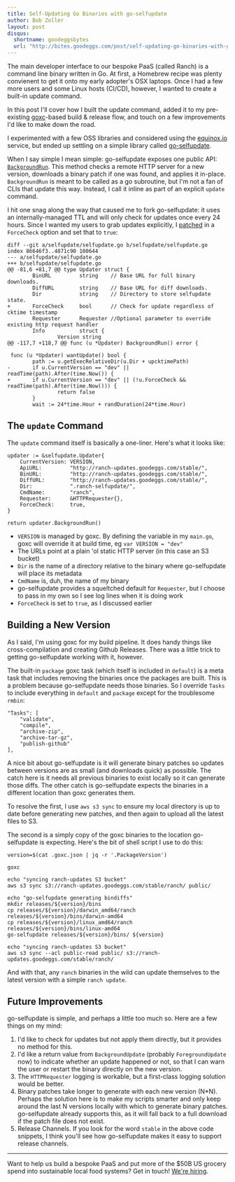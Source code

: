 ```yaml
---
title: Self-Updating Go Binaries with go-selfupdate
author: Bob Zoller
layout: post
disqus:
  shortname: goodeggsbytes
  url: "http://bites.goodeggs.com/post/self-updating-go-binaries-with-go-selfupdate"
---
```


The main developer interface to our bespoke PaaS (called Ranch) is a command line binary written in Go.  At first, a Homebrew recipe was plenty convienent to get it onto my early adopter's OSX laptops.  Once I had a few more users and some Linux hosts (CI/CD), however, I wanted to create a built-in update command.

In this post I'll cover how I built the update command, added it to my pre-existing [goxc](https://github.com/laher/goxc)-based build & release flow, and touch on a few improvements I'd like to make down the road.

<!-- more -->

I experimented with a few OSS libraries and considered using the [equinox.io](https://equinox.io/) service, but ended up settling on a simple library called [go-selfupdate](https://github.com/sanbornm/go-selfupdate).

When I say simple I mean simple: go-selfupdate exposes one public API: [`BackgroundRun`](https://github.com/sanbornm/go-selfupdate/blob/master/selfupdate/selfupdate.go#L98).  This method checks a remote HTTP server for a new version, downloads a binary patch if one was found, and applies it in-place.  `BackgroundRun` is meant to be called as a go subroutine, but I'm not a fan of CLIs that update this way.  Instead, I call it inline as part of an explicit `update` command.

I hit one snag along the way that caused me to fork go-selfupdate: it uses an internally-managed TTL and will only check for updates once every 24 hours.  Since I wanted my users to grab updates explicitly, I [patched](https://github.com/sanbornm/go-selfupdate/pull/18) in a `ForceCheck` option and set that to `true`:

```
diff --git a/selfupdate/selfupdate.go b/selfupdate/selfupdate.go
index 86646f3..4871c90 100644
--- a/selfupdate/selfupdate.go
+++ b/selfupdate/selfupdate.go
@@ -81,6 +81,7 @@ type Updater struct {
        BinURL         string    // Base URL for full binary downloads.
        DiffURL        string    // Base URL for diff downloads.
        Dir            string    // Directory to store selfupdate state.
+       ForceCheck     bool      // Check for update regardless of cktime timestamp
        Requester      Requester //Optional parameter to override existing http request handler
        Info           struct {
                Version string
@@ -117,7 +118,7 @@ func (u *Updater) BackgroundRun() error {
 
 func (u *Updater) wantUpdate() bool {
        path := u.getExecRelativeDir(u.Dir + upcktimePath)
-       if u.CurrentVersion == "dev" || readTime(path).After(time.Now()) {
+       if u.CurrentVersion == "dev" || (!u.ForceCheck && readTime(path).After(time.Now())) {
                return false
        }
        wait := 24*time.Hour + randDuration(24*time.Hour)
```

## The `update` Command

The `update` command itself is basically a one-liner.  Here's what it looks like:

```
updater := &selfupdate.Updater{
	CurrentVersion: VERSION,
	ApiURL:         "http://ranch-updates.goodeggs.com/stable/",
	BinURL:         "http://ranch-updates.goodeggs.com/stable/",
	DiffURL:        "http://ranch-updates.goodeggs.com/stable/",
	Dir:            ".ranch-selfupdate/",
	CmdName:        "ranch",
	Requester:      &HTTPRequester{},
	ForceCheck:     true,
}

return updater.BackgroundRun()
```

* `VERSION` is managed by goxc.  By defining the variable in my `main.go`, goxc will override it at build time, eg `var VERSION = "dev"`
* The URLs point at a plain 'ol static HTTP server (in this case an S3 bucket)
* `Dir` is the name of a directory relative to the binary where go-selfupdate will place its metadata
* `CmdName` is, duh, the name of my binary
* go-selfupdate provides a squeltched default for `Requester`, but I choose to pass in my own so I see log lines when it is doing work
* `ForceCheck` is set to `true`, as I discussed earlier

## Building a New Version

As I said, I'm using goxc for my build pipeline.  It does handy things like cross-compilation and creating Github Releases.  There was a little trick to getting go-selfupdate working with it, however.

The built-in `package` goxc task (which itself is included in `default`) is a meta task that includes removing the binaries once the packages are built.  This is a problem because go-selfupdate needs those binaries.  So I override `Tasks` to include everything in `default` and `package` except for the troublesome `rmbin`:

```
"Tasks": [
	"validate",
	"compile",
	"archive-zip",
	"archive-tar-gz",
	"publish-github"
],
```

A nice bit about go-selfupdate is it will generate binary patches so updates between versions are as small (and downloads quick) as possible.  The catch here is it needs all previous binaries to exist locally so it can generate those diffs.  The other catch is go-selfupdate expects the binaries in a different location than goxc generates them.

To resolve the first, I use `aws s3 sync` to ensure my local directory is up to date before generating new patches, and then again to upload all the latest files to S3.

The second is a simply copy of the goxc binaries to the location go-selfupdate is expecting.  Here's the bit of shell script I use to do this:

```
version=$(cat .goxc.json | jq -r '.PackageVersion')

goxc

echo "syncing ranch-updates S3 bucket"
aws s3 sync s3://ranch-updates.goodeggs.com/stable/ranch/ public/

echo "go-selfupdate generating bindiffs"
mkdir releases/${version}/bins
cp releases/${version}/darwin_amd64/ranch releases/${version}/bins/darwin-amd64
cp releases/${version}/linux_amd64/ranch releases/${version}/bins/linux-amd64
go-selfupdate releases/${version}/bins/ ${version}

echo "syncing ranch-updates S3 bucket"
aws s3 sync --acl public-read public/ s3://ranch-updates.goodeggs.com/stable/ranch/
```

And with that, any `ranch` binaries in the wild can update themselves to the latest version with a simple `ranch update`.

## Future Improvements

go-selfupdate is simple, and perhaps a little too much so.  Here are a few things on my mind:

1. I'd like to check for updates but not apply them directly, but it provides no method for this.
2. I'd like a return value from `BackgroundUpdate` (probably `ForegroundUpdate` now) to indicate whether an update happened or not, so that I can warn the user or restart the binary directly on the new version.
3. The `HTTPRequester` logging is workable, but a first-class logging solution would be better.
4. Binary patches take longer to generate with each new version (N*N).  Perhaps the solution here is to make my scripts smarter and only keep around the last N versions locally with which to generate binary patches.  go-selfupdate already supports this, as it will fall back to a full download if the patch file does not exist.
5. Release Channels.  If you look for the word `stable` in the above code snippets, I think you'll see how go-selfupdate makes it easy to support release channels.

---

Want to help us build a bespoke PaaS and put more of the $50B US grocery spend into sustainable local food systems?  Get in touch!  [We're hiring](http://careers.goodeggs.com/open-positions/).
